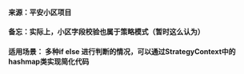 #### 来源：平安小区项目
  
#### 备忘：实际上，小区字段校验也属于策略模式（暂时这么认为）

#### 适用场景： 多种if else 进行判断的情况，可以通过StrategyContext中的hashmap类实现简化代码